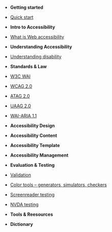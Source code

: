 - **Getting started**
 - [Quick start](tutorials/)
- **Intro to Accessibility**
 - [What is Web accessibility](tutorials/what-is-web-accessibility)
- **Understanding Accessibility**
 - [Understanding disability](tutorials/understanding-disability)
- **Standards & Law**
 - [W3C WAI](tutorials/sl-wai)
 - [WCAG 2.0](tutorials/sl-wcag-2-0)
 - [ATAG 2.0](tutorials/sl-atag-2-0)
 - [UAAG 2.0](tutorials/sl-uaag-2-0)
 - [WAI-ARIA 1.1](tutorials/sl-wai-aria-1-1) 
 
- **Accessibility Design**
- **Accessibility Content**
- **Accessibility Template**
- **Accessibility Management**
- **Evaluation & Testing**
 - [Validation](tutorials/testing-validation)
 - [Color tools – generators, simulators, checkers](tutorials/tools-color)
 - [Screenreader testing](tutorials/sc-testing)
 - [NVDA testing](tutorials/sc-nvda-testing)
- **Tools & Reesources**
- **Dictionary**
